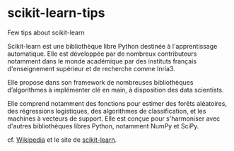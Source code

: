 # scikit-learn-tips
Few tips about scikit-learn

Scikit-learn est une bibliothèque libre Python destinée à l'apprentissage automatique. Elle est développée par de nombreux contributeurs notamment dans le monde académique par des instituts français d'enseignement supérieur et de recherche comme Inria3.

Elle propose dans son framework de nombreuses bibliothèques d’algorithmes à implémenter clé en main, à disposition des data scientists.

Elle comprend notamment des fonctions pour estimer des forêts aléatoires, des régressions logistiques, des algorithmes de classification, et les machines à vecteurs de support. Elle est conçue pour s'harmoniser avec d'autres bibliothèques libres Python, notamment NumPy et SciPy.

cf. [Wikipedia](https://fr.wikipedia.org/wiki/Scikit-learn) et le site de [scikit-learn](https://scikit-learn.org/stable/). 
